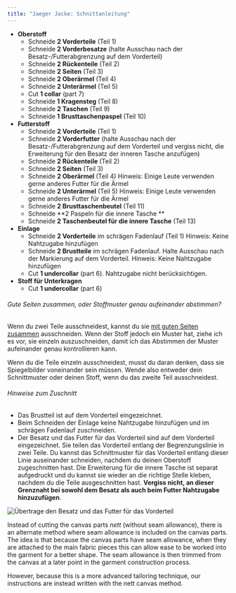 ```yaml
---
title: "Jaeger Jacke: Schnittanleitung"
---
```


- **Oberstoff**
  - Schneide **2 Vorderteile** (Teil 1)
  - Schneide **2 Vorderbesatze** (halte Ausschau nach der Besatz-/Futterabgrenzung auf dem Vorderteil)
  - Schneide **2 Rückenteile** (Teil 2)
  - Schneide **2 Seiten** (Teil 3)
  - Schneide **2 Oberärmel** (Teil 4)
  - Schneide **2 Unterärmel** (Teil 5)
  - Cut **1 collar** (part 7)
  - Schneide **1 Kragensteg** (Teil 8)
  - Schneide **2 Taschen** (Teil 9)
  - Schneide **1 Brusttaschenpaspel** (Teil 10)
- **Futterstoff**
  - Schneide **2 Vorderteile** (Teil 1)
  - Schneide **2 Vorderfutter** (halte Ausschau nach der Besatz-/Futterabgrenzung auf dem Vorderteil und vergiss nicht, die Erweiterung für den Besatz der inneren Tasche anzufügen)
  - Schneide **2 Rückenteile** (Teil 2)
  - Schneide **2 Seiten** (Teil 3)
  - Schneide **2 Oberärmel** (Teil 4) Hinweis: Einige Leute verwenden gerne anderes Futter für die Ärmel
  - Schneide **2 Unterärmel** (Teil 5) Hinweis: Einige Leute verwenden gerne anderes Futter für die Ärmel
  - Schneide **2 Brusttaschenbeutel** (Teil 11)
  - Schneide **2 Paspeln für die innere Tasche **
  - Schneide **2 Taschenbeutel für die innere Tasche** (Teil 13)
- **Einlage**
  - Schneide **2 Vorderteile** im schrägen Fadenlauf (Teil 1) Hinweis: Keine Nahtzugabe hinzufügen
  - Schneide **2 Brustteile** im schrägen Fadenlauf. Halte Ausschau nach der Markierung auf dem Vorderteil. Hinweis: Keine Nahtzugabe hinzufügen
  - Cut **1 undercollar** (part 6). Nahtzugabe nicht berücksichtigen.
- **Stoff für Unterkragen**
  - Cut **1 undercollar** (part 6)

<Note>

###### Gute Seiten zusammen, oder Stoffmuster genau aufeinander abstimmen?

Wenn du zwei Teile ausschneidest, kannst du sie [mit guten Seiten zusammen](/docs/sewing/good-sides-together) ausschneiden.
Wenn der Stoff jedoch ein Muster hat, ziehe ich es vor, sie einzeln auszuschneiden, damit ich das Abstimmen der Muster aufeinander genau kontrollieren kann.

Wenn du die Teile einzeln ausschneidest, musst du daran denken, dass sie Spiegelbilder voneinander sein müssen. Wende also entweder dein Schnittmuster oder deinen Stoff, wenn du das zweite Teil ausschneidest.

</Note>

<Warning>

###### Hinweise zum Zuschnitt

- Das Brustteil ist auf dem Vorderteil eingezeichnet.
- Beim Schneiden der Einlage keine Nahtzugabe hinzufügen und im schrägen Fadenlauf zuschneiden.
- Der Besatz und das Futter für das Vorderteil sind auf dem Vorderteil eingezeichnet. Sie teilen das Vorderteil entlang der Begrenzungslinie in zwei Teile. Du kannst das Schnittmuster für das Vorderteil entlang dieser Linie auseinander schneiden, nachdem du deinen Oberstoff zugeschnitten hast. Die Erweiterung für die innere Tasche ist separat aufgedruckt und du kannst sie wieder an die richtige Stelle kleben, nachdem du die Teile ausgeschnitten hast. **Vergiss nicht, an dieser Grenznaht bei sowohl dem Besatz als auch beim Futter Nahtzugabe hinzuzufügen**.

![Übertrage den Besatz und das Futter für das Vorderteil](cuttingCaveat.svg)

</Warning>

<Comment by="Benjamin F.">

Instead of cutting the canvas parts _nett_ (without seam allowance),
there is an alternate
method where seam allowance is included on the canvas parts.
The idea is that because the canvas parts have seam allowance,
when they are attached to the main fabric pieces this can allow
ease to be worked into the garment for a better shape.
The seam allowance is then trimmed from the canvas at a later point
in the garment construction process.

However, because this is a more advanced tailoring technique,
our instructions are instead written with the nett canvas method.

</Comment>

